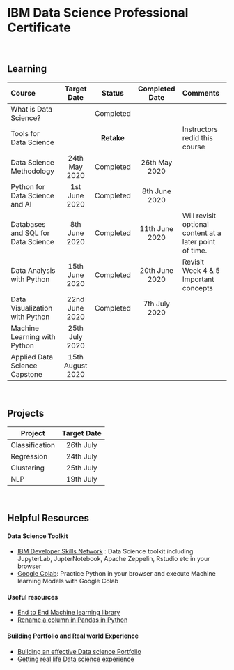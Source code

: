 # IBM Data Science Professional Certificate

<br>

## Learning

|               Course               |   Target Date  |    Status   | Completed Date | Comments    |
|:-----------------------------------|:--------------:|:-----------:|:------------:|:--------|
| What is Data Science?              |                |  Completed  |             |
| Tools for Data Science             |                |  **Retake** | |Instructors redid this course |
| Data Science Methodology           |  24th May 2020 |  Completed  | 26th May 2020 | |
| Python for Data Science and AI     |  1st June 2020 | Completed  | 8th June 2020 | |
| Databases and SQL for Data Science |  8th June 2020 | Completed | 11th June 2020 | Will revisit optional content at a later point of time.|
| Data Analysis with Python          | 15th June 2020 |  Completed | 20th June 2020 |  Revisit Week 4 & 5 Important concepts |
| Data Visualization with Python     | 22nd June 2020 | Completed | 7th July 2020 | |
| Machine Learning with Python       |  25th July 2020 |             |             |
| Applied Data Science Capstone      | 15th August 2020 |             |             |

<br>

## Projects

| Project        | Target Date |
|----------------|:-----------:|
| Classification |  26th July  |
| Regression     |  24th July  |
| Clustering     |  25th July  |
| NLP            |  19th July  |

<br>

## Helpful Resources

#### Data Science Toolkit
- [IBM Developer Skills Network](https://labs.cognitiveclass.ai/login?logout=true) : Data Science toolkit including JupyterLab, JupterNotebook, Apache Zeppelin, Rstudio etc in your browser
- [Google Colab](https://colab.research.google.com): Practice Python in your browser and execute Machine learning Models with Google Colab

#### Useful resources
- [End to End Machine learning library](https://e2eml.school/blog.html#skills)
- [Rename a column in Pandas in Python](https://pandas.pydata.org/pandas-docs/stable/reference/api/pandas.DataFrame.rename.html)

#### Building Portfolio and Real world Experience
- [Building an effective Data science Portfolio](https://towardsdatascience.com/how-to-build-an-effective-data-science-portfolio-56d19b885aa8)
- [Getting real life Data science experience](https://towardsdatascience.com/3-ways-to-get-real-life-data-science-experience-before-your-first-job-545db436ef12)